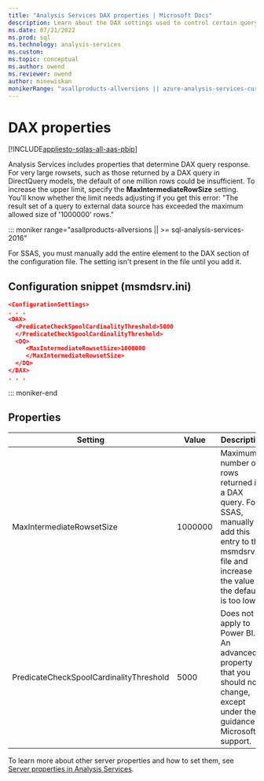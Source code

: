 ```yaml
---
title: "Analysis Services DAX properties | Microsoft Docs"
description: Learn about the DAX settings used to control certain query behaviors in Analysis Services.
ms.date: 07/21/2022
ms.prod: sql
ms.technology: analysis-services
ms.custom: 
ms.topic: conceptual
ms.author: owend
ms.reviewer: owend
author: minewiskan
monikerRange: "asallproducts-allversions || azure-analysis-services-current || power-bi-premium-current || >= sql-analysis-services-2016"
---
```


# DAX properties

[!INCLUDE[appliesto-sqlas-all-aas-pbip](../includes/appliesto-sqlas-all-aas-pbip.md)]


Analysis Services includes properties that determine DAX query response. For very large rowsets, such as those returned by a DAX query in DirectQuery models, the default of one million rows could be insufficient. To increase the upper limit, specify the **MaxIntermediateRowSize** setting. You'll know whether the limit needs adjusting if you get this error: "The result set of a query to external data source has exceeded the maximum allowed size of '1000000' rows."

::: moniker range="asallproducts-allversions || >= sql-analysis-services-2016"

For SSAS, you must manually add the entire element to the DAX section of the configuration file. The setting isn't present in the file until you add it.

## Configuration snippet (msmdsrv.ini)

```json
<ConfigurationSettings>
. . .
<DAX>
  <PredicateCheckSpoolCardinalityThreshold>5000
  </PredicateCheckSpoolCardinalityThreshold>
  <DQ>
     <MaxIntermediateRowsetSize>1000000
     </MaxIntermediateRowsetSize>
  </DQ>
</DAX>
. . .
```

::: moniker-end

## Properties

Setting |Value |Description
--------|-------|-----------
MaxIntermediateRowsetSize | 1000000 | Maximum number of rows returned in a DAX query. For SSAS, manually add this entry to the msmdsrv.ini file and increase the value if the default is too low.
PredicateCheckSpoolCardinalityThreshold| 5000 | Does not apply to Power BI. An advanced property that you should not change, except under the guidance of Microsoft support.

To learn more about other server properties and how to set them, see [Server properties in Analysis Services](../../analysis-services/server-properties/server-properties-in-analysis-services.md).
